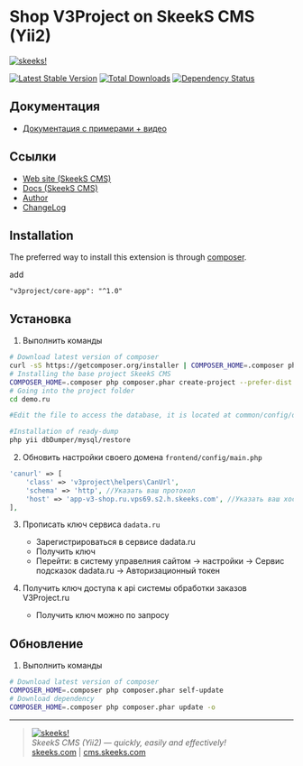 Shop V3Project on SkeekS CMS (Yii2)
=========================

[![skeeks!](https://cms.skeeks.com/uploads/all/35/fd/33/35fd33aa306823dbaf53a0142d43b3fa.png)](https://cms.skeeks.com)

[![Latest Stable Version](https://poser.pugx.org/v3project/core-app/v/stable.png)](https://packagist.org/packages/v3project/core-app)
[![Total Downloads](https://poser.pugx.org/v3project/core-app/downloads.png)](https://packagist.org/packages/v3project/core-app)
[![Dependency Status](https://www.versioneye.com/php/v3project:core-app/dev-master/badge.png)](https://www.versioneye.com/php/v3project:core-app/dev-master)

Документация
-------------
  * [Документация с примерами + видео](http://app-v3-shop.readthedocs.io/ru/latest/)
  
Ссылки
------
* [Web site (SkeekS CMS)](https://cms.skeeks.com)
* [Docs (SkeekS CMS)](https://cms.skeeks.com/docs)
* [Author](https://skeeks.com)
* [ChangeLog](https://github.com/skeeks-cms/cms/blob/master/CHANGELOG.md)

Installation
------------

The preferred way to install this extension is through [composer](http://getcomposer.org/download/).

add

```
"v3project/core-app": "^1.0"
```

Установка
---------

1. Выполнить команды

```bash
# Download latest version of composer
curl -sS https://getcomposer.org/installer | COMPOSER_HOME=.composer php
# Installing the base project SkeekS CMS
COMPOSER_HOME=.composer php composer.phar create-project --prefer-dist --stability=dev v3project/core-app demo.ru
# Going into the project folder
cd demo.ru

#Edit the file to access the database, it is located at common/config/db.php

#Installation of ready-dump
php yii dbDumper/mysql/restore
```

2. Обновить настройки своего домена ``frontend/config/main.php``

```php
'canurl' => [
    'class' => 'v3project\helpers\CanUrl',
    'schema' => 'http', //Указать ваш протокол
    'host' => 'app-v3-shop.ru.vps69.s2.h.skeeks.com', //Указать ваш хост
],
```

3. Прописать ключ сервиса ``dadata.ru``
    * Зарегистрироваться в сервисе dadata.ru
    * Получить ключ
    * Перейти: в систему управелния сайтом -> настройки -> Сервис подсказок dadata.ru -> Авторизационный токен

4. Получить ключ доступа к api системы обработки заказов V3Project.ru
    * Получить ключ можно по запросу

Обновление
-----------

1. Выполнить команды
```bash
# Download latest version of composer
COMPOSER_HOME=.composer php composer.phar self-update
# Download dependency
COMPOSER_HOME=.composer php composer.phar update -o
```



___

> [![skeeks!](https://gravatar.com/userimage/74431132/13d04d83218593564422770b616e5622.jpg)](https://skeeks.com)  
<i>SkeekS CMS (Yii2) — quickly, easily and effectively!</i>  
[skeeks.com](https://skeeks.com) | [cms.skeeks.com](https://cms.skeeks.com)

